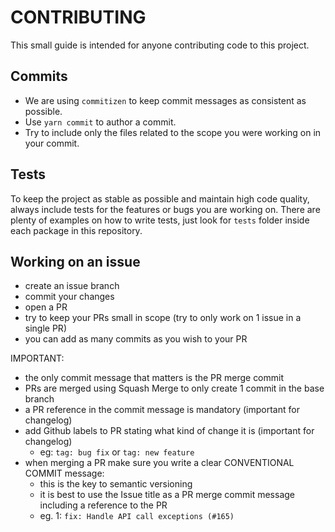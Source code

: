 # CONTRIBUTING

This small guide is intended for anyone contributing code to this project.

## Commits
- We are using `commitizen` to keep commit messages as consistent as possible.
- Use `yarn commit` to author a commit.
- Try to include only the files related to the scope you were working on in your commit.

## Tests
To keep the project as stable as possible and maintain high code quality, always include tests for the features or bugs you are working on.
There are plenty of examples on how to write tests, just look for `tests` folder inside each package in this repository.

## Working on an issue
- create an issue branch
- commit your changes
- open a PR
- try to keep your PRs small in scope (try to only work on 1 issue in a single PR)
- you can add as many commits as you wish to your PR

IMPORTANT:
- the only commit message that matters is the PR merge commit
- PRs are merged using Squash Merge to only create 1 commit in the base branch
- a PR reference in the commit message is mandatory (important for changelog)
- add Github labels to PR stating what kind of change it is (important for changelog)
    - eg: `tag: bug fix` or `tag: new feature`
- when merging a PR make sure you write a clear CONVENTIONAL COMMIT message:
    - this is the key to semantic versioning
    - it is best to use the Issue title as a PR merge commit message including a reference to the PR
    - eg. 1: `fix: Handle API call exceptions (#165)`
